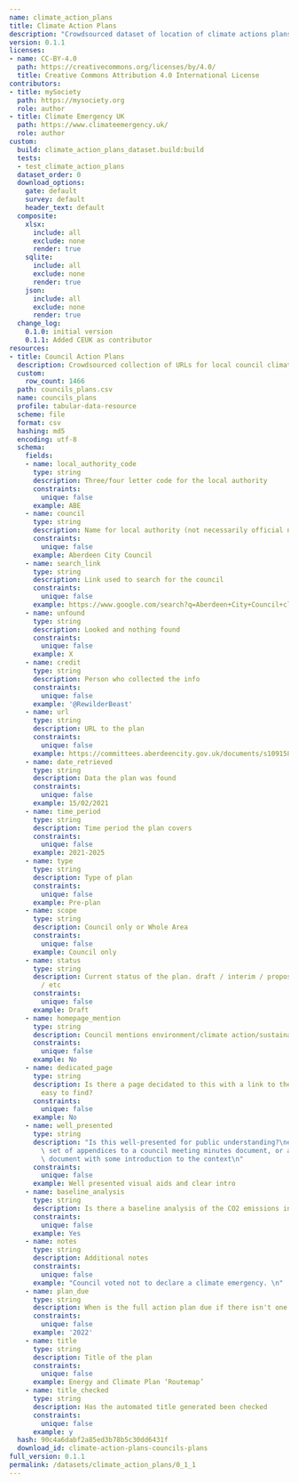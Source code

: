 ```yaml
---
name: climate_action_plans
title: Climate Action Plans
description: "Crowdsourced dataset of location of climate actions plans\n"
version: 0.1.1
licenses:
- name: CC-BY-4.0
  path: https://creativecommons.org/licenses/by/4.0/
  title: Creative Commons Attribution 4.0 International License
contributors:
- title: mySociety
  path: https://mysociety.org
  role: author
- title: Climate Emergency UK
  path: https://www.climateemergency.uk/
  role: author
custom:
  build: climate_action_plans_dataset.build:build
  tests:
  - test_climate_action_plans
  dataset_order: 0
  download_options:
    gate: default
    survey: default
    header_text: default
  composite:
    xlsx:
      include: all
      exclude: none
      render: true
    sqlite:
      include: all
      exclude: none
      render: true
    json:
      include: all
      exclude: none
      render: true
  change_log:
    0.1.0: initial version
    0.1.1: Added CEUK as contributor
resources:
- title: Council Action Plans
  description: Crowdsourced collection of URLs for local council climate action plans
  custom:
    row_count: 1466
  path: councils_plans.csv
  name: councils_plans
  profile: tabular-data-resource
  scheme: file
  format: csv
  hashing: md5
  encoding: utf-8
  schema:
    fields:
    - name: local_authority_code
      type: string
      description: Three/four letter code for the local authority
      constraints:
        unique: false
      example: ABE
    - name: council
      type: string
      description: Name for local authority (not necessarily official name)
      constraints:
        unique: false
      example: Aberdeen City Council
    - name: search_link
      type: string
      description: Link used to search for the council
      constraints:
        unique: false
      example: https://www.google.com/search?q=Aberdeen+City+Council+climate+action+plan
    - name: unfound
      type: string
      description: Looked and nothing found
      constraints:
        unique: false
      example: X
    - name: credit
      type: string
      description: Person who collected the info
      constraints:
        unique: false
      example: '@RewilderBeast'
    - name: url
      type: string
      description: URL to the plan
      constraints:
        unique: false
      example: https://committees.aberdeencity.gov.uk/documents/s109158/CouncilEnergyAndClimateRoutemap%20-%20Appendix.pdf
    - name: date_retrieved
      type: string
      description: Data the plan was found
      constraints:
        unique: false
      example: 15/02/2021
    - name: time_period
      type: string
      description: Time period the plan covers
      constraints:
        unique: false
      example: 2021-2025
    - name: type
      type: string
      description: Type of plan
      constraints:
        unique: false
      example: Pre-plan
    - name: scope
      type: string
      description: Council only or Whole Area
      constraints:
        unique: false
      example: Council only
    - name: status
      type: string
      description: Current status of the plan. draft / interim / proposal / approved
        / etc
      constraints:
        unique: false
      example: Draft
    - name: homepage_mention
      type: string
      description: Council mentions environment/climate action/sustainability on homepage
      constraints:
        unique: false
      example: No
    - name: dedicated_page
      type: string
      description: Is there a page decidated to this with a link to their plan thats
        easy to find?
      constraints:
        unique: false
      example: No
    - name: well_presented
      type: string
      description: "Is this well-presented for public understanding?\ne.g. Is it a\
        \ set of appendices to a council meeting minutes document, or a standalone\
        \ document with some introduction to the context\n"
      constraints:
        unique: false
      example: Well presented visual aids and clear intro
    - name: baseline_analysis
      type: string
      description: Is there a baseline analysis of the CO2 emissions int he area?
      constraints:
        unique: false
      example: Yes
    - name: notes
      type: string
      description: Additional notes
      constraints:
        unique: false
      example: "Council voted not to declare a climate emergency. \n"
    - name: plan_due
      type: string
      description: When is the full action plan due if there isn't one yet?
      constraints:
        unique: false
      example: '2022'
    - name: title
      type: string
      description: Title of the plan
      constraints:
        unique: false
      example: Energy and Climate Plan ‘Routemap’
    - name: title_checked
      type: string
      description: Has the automated title generated been checked
      constraints:
        unique: false
      example: y
  hash: 90c4a6dabf2a85ed3b78b5c30dd6431f
  download_id: climate-action-plans-councils-plans
full_version: 0.1.1
permalink: /datasets/climate_action_plans/0_1_1
---
```

